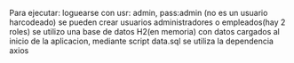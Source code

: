 Para ejecutar:
loguearse con usr: admin, pass:admin (no es un usuario harcodeado)
se pueden crear usuarios administradores o empleados(hay 2 roles)
se utilizo una base de datos H2(en memoria) con datos cargados al inicio de la aplicacion, mediante script data.sql
se utiliza la dependencia axios

